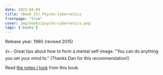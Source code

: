 ```yaml
---
date: 2023-04-04
title: (Book 23) Psycho-Cybernetics
frontpage: "true"
cover: img/books/psycho-cybernetics.png
tags: ['books']
---
```


Release year: 1960 (revised 2015)

👍 - Great tips about how to form a mental self-image. "You can do anything you set your mind to." (Thanks Dan for this recommendation!)

Read [the notes I took](https://drive.google.com/file/d/1OBEj2Rcxowgrw7_glm1zfRONbcJXnilh/view?usp=drive_link) from this book.
